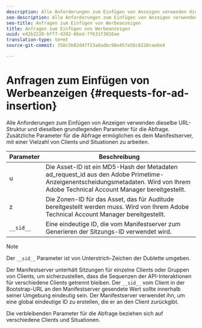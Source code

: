 ```yaml
---
description: Alle Anforderungen zum Einfügen von Anzeigen verwenden dieselbe URL-Struktur und dieselben grundlegenden Parameter für die Abfrage. Zusätzliche Parameter für die Abfrage ermöglichen es dem Manifestserver, mit einer Vielzahl von Clients und Situationen zu arbeiten.
seo-description: Alle Anforderungen zum Einfügen von Anzeigen verwenden dieselbe URL-Struktur und dieselben grundlegenden Parameter für die Abfrage. Zusätzliche Parameter für die Abfrage ermöglichen es dem Manifestserver, mit einer Vielzahl von Clients und Situationen zu arbeiten.
seo-title: Anfragen zum Einfügen von Werbeanzeigen
title: Anfragen zum Einfügen von Werbeanzeigen
uuid: e42b3228-bff7-4202-86ed-7f631f3016ae
translation-type: tm+mt
source-git-commit: 358c5b02d47f23a6adbc98e457e56c8220cae6e9

---
```



# Anfragen zum Einfügen von Werbeanzeigen {#requests-for-ad-insertion}

Alle Anforderungen zum Einfügen von Anzeigen verwenden dieselbe URL-Struktur und dieselben grundlegenden Parameter für die Abfrage. Zusätzliche Parameter für die Abfrage ermöglichen es dem Manifestserver, mit einer Vielzahl von Clients und Situationen zu arbeiten.

| Parameter | Beschreibung |
|--- |--- |
| u | Die Asset-ID ist ein MD5-Hash der Metadaten ad_request_id aus den Adobe Primetime-Anzeigenentscheidungsmetadaten. Wird von Ihrem Adobe Technical Account Manager bereitgestellt. |
| z | Die Zonen-ID für das Asset, das für Auditude bereitgestellt werden muss. Wird von Ihrem Adobe Technical Account Manager bereitgestellt. |
| `__sid__` | Eine eindeutige ID, die vom Manifestserver zum Generieren der Sitzungs-ID verwendet wird. |

>[!NOTE]
>
>Der `__sid__` Parameter ist von Unterstrich-Zeichen der Dublette umgeben.

Der Manifestserver unterhält Sitzungen für einzelne Clients oder Gruppen von Clients, um sicherzustellen, dass die Sequenzen der API-Interaktionen für verschiedene Clients getrennt bleiben. Der `__sid__` vom Client in der Bootstrap-URL an den Manifestserver gesendete Wert sollte innerhalb seiner Umgebung eindeutig sein. Der Manifestserver verwendet ihn, um eine global eindeutige ID zu erstellen, die er an den Client zurückgibt.

Die verbleibenden Parameter für die Abfrage beziehen sich auf verschiedene Clients und Situationen.